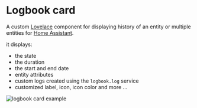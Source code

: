 # Logbook card

A custom [Lovelace](https://www.home-assistant.io/lovelace/) component for displaying history of an entity or multiple entities for [Home Assistant](https://github.com/home-assistant/home-assistant).

it displays:

- the state
- the duration
- the start and end date
- entity attributes
- custom logs created using the `logbook.log` service
- customized label, icon, icon color and more ...

![logbook card example](https://raw.githubusercontent.com/royto/logbook-card/master/images/screenshot.png)
